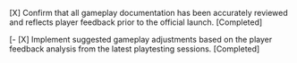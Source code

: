 [X] Confirm that all gameplay documentation has been accurately reviewed and reflects player feedback prior to the official launch. [Completed]

[- [X] Implement suggested gameplay adjustments based on the player feedback analysis from the latest playtesting sessions. [Completed]
